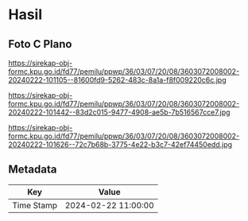 # Hasil

## Foto C Plano

https://sirekap-obj-formc.kpu.go.id/fd77/pemilu/ppwp/36/03/07/20/08/3603072008002-20240222-101105--81600fd9-5262-483c-8a1a-f8f009220c6c.jpg

https://sirekap-obj-formc.kpu.go.id/fd77/pemilu/ppwp/36/03/07/20/08/3603072008002-20240222-101442--83d2c015-9477-4908-ae5b-7b516567cce7.jpg

https://sirekap-obj-formc.kpu.go.id/fd77/pemilu/ppwp/36/03/07/20/08/3603072008002-20240222-101626--72c7b68b-3775-4e22-b3c7-42ef74450edd.jpg


## Metadata

| Key        | Value               |
| ---------- | ------------------- |
| Time Stamp | 2024-02-22 11:00:00 |



